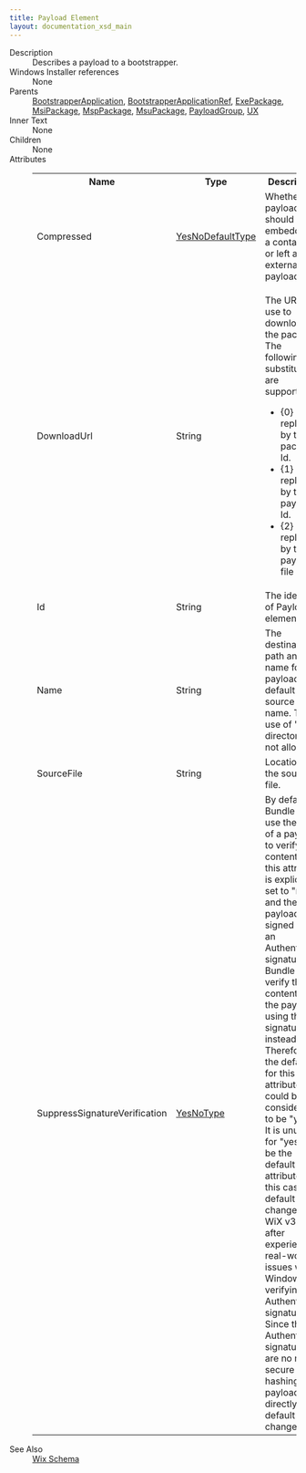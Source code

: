 ```yaml
---
title: Payload Element
layout: documentation_xsd_main
---
```

<dl>
  <dt>Description</dt>
  <dd>Describes a payload to a bootstrapper.</dd>
  <dt>Windows Installer references</dt>
  <dd>None</dd>
  <dt>Parents</dt>
  <dd>
    <a href="../wix/bootstrapperapplication">BootstrapperApplication</a>, <a href="../wix/bootstrapperapplicationref">BootstrapperApplicationRef</a>, <a href="../wix/exepackage">ExePackage</a>, <a href="../wix/msipackage">MsiPackage</a>, <a href="../wix/msppackage">MspPackage</a>, <a href="../wix/msupackage">MsuPackage</a>, <a href="../wix/payloadgroup">PayloadGroup</a>, <a href="../wix/ux">UX</a></dd>
  <dt>Inner Text</dt>
  <dd>None</dd>
  <dt>Children</dt>
  <dd>None</dd>
  <dt>Attributes</dt>
  <dd>
    <table cellspacing="0" cellpadding="0" class="schema">
      <tr>
        <th width="15%">Name</th>
        <th width="15%">Type</th>
        <th width="65%">Description</th>
        <th width="15%">Required</th>
      </tr>
      <tr>
        <td>Compressed</td>
        <td><a href="../wix/simple_type_yesnodefaulttype">YesNoDefaultType</a></td>
        <td>Whether the payload should be embedded in a container or left as an external payload.</td>
        <td>&nbsp;</td>
      </tr>
      <tr>
        <td>DownloadUrl</td>
        <td>String</td>
        <td><p>The URL to use to download the package. The following substitutions are supported:</p><ul><li>{0} is replaced by the package Id.</li><li>{1} is replaced by the payload Id.</li><li>{2} is replaced by the payload file name.</li></ul></td>
        <td>&nbsp;</td>
      </tr>
      <tr>
        <td>Id</td>
        <td>String</td>
        <td>The identifier of Payload element.</td>
        <td>&nbsp;</td>
      </tr>
      <tr>
        <td>Name</td>
        <td>String</td>
        <td>The destination path and file name for this payload. The default is the source file name. The use of '..' directories is not allowed.</td>
        <td>&nbsp;</td>
      </tr>
      <tr>
        <td>SourceFile</td>
        <td>String</td>
        <td>Location of the source file.</td>
        <td>Yes</td>
      </tr>
      <tr>
        <td>SuppressSignatureVerification</td>
        <td><a href="../wix/simple_type_yesnotype">YesNoType</a></td>
        <td>             By default, a Bundle will use the hash of a payload to verify its contents. If this attribute is explicitly set to "no"             and the payload is signed with an Authenticode signature the Bundle will verify the contents of the payload using the             signature instead. Therefore, the default for this attribute could be considered to be "yes". It is unusual for "yes" to             be the default of an attribute. In this case, the default was changed in WiX v3.9 after experiencing real-world issues             with Windows verifying Authenticode signatures. Since the Authenticode signatures are no more secure than hashing the             payloads directly, the default was changed.           </td>
        <td>&nbsp;</td>
      </tr>
    </table>
  </dd>
  <dt>See Also</dt>
  <dd>
    <a href="../wix">Wix Schema</a>
  </dd>
</dl>
